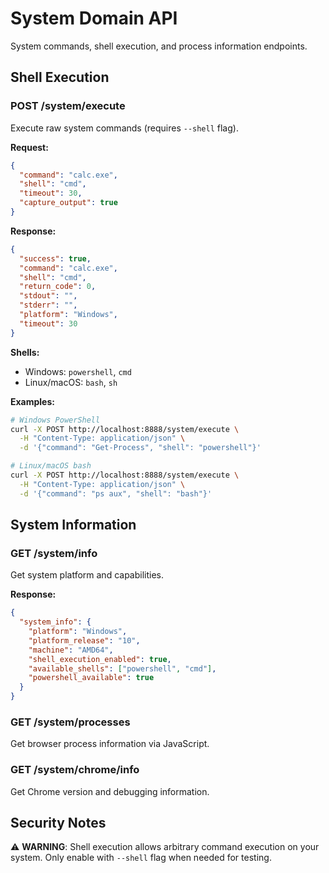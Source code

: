 # System Domain API

System commands, shell execution, and process information endpoints.

## Shell Execution

### POST /system/execute
Execute raw system commands (requires `--shell` flag).

**Request:**
```json
{
  "command": "calc.exe",
  "shell": "cmd",
  "timeout": 30,
  "capture_output": true
}
```

**Response:**
```json
{
  "success": true,
  "command": "calc.exe",
  "shell": "cmd",
  "return_code": 0,
  "stdout": "",
  "stderr": "",
  "platform": "Windows",
  "timeout": 30
}
```

**Shells:**
- Windows: `powershell`, `cmd`
- Linux/macOS: `bash`, `sh`

**Examples:**
```bash
# Windows PowerShell
curl -X POST http://localhost:8888/system/execute \
  -H "Content-Type: application/json" \
  -d '{"command": "Get-Process", "shell": "powershell"}'

# Linux/macOS bash
curl -X POST http://localhost:8888/system/execute \
  -H "Content-Type: application/json" \
  -d '{"command": "ps aux", "shell": "bash"}'
```

## System Information

### GET /system/info
Get system platform and capabilities.

**Response:**
```json
{
  "system_info": {
    "platform": "Windows",
    "platform_release": "10",
    "machine": "AMD64",
    "shell_execution_enabled": true,
    "available_shells": ["powershell", "cmd"],
    "powershell_available": true
  }
}
```

### GET /system/processes
Get browser process information via JavaScript.

### GET /system/chrome/info
Get Chrome version and debugging information.

## Security Notes

⚠️ **WARNING**: Shell execution allows arbitrary command execution on your system. Only enable with `--shell` flag when needed for testing.